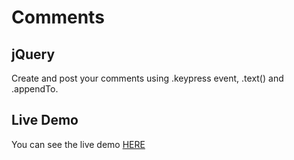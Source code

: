 # Comments

## jQuery

Create and post your comments using .keypress event, .text() and .appendTo.

## Live Demo

You can see the live demo [HERE](http://edgardopinto-escalierscoffe.github.io/Comments/)

